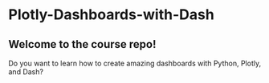 # Plotly-Dashboards-with-Dash
## Welcome to the course repo!
Do you want to learn how to create amazing dashboards with Python, Plotly, and
Dash?


